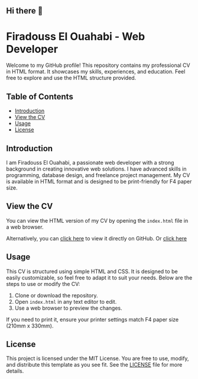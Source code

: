 ## Hi there 👋

# Firadouss El Ouahabi - Web Developer

Welcome to my GitHub profile! This repository contains my professional CV in HTML format. It showcases my skills, experiences, and education. Feel free to explore and use the HTML structure provided.

## Table of Contents

- [Introduction](#introduction)
- [View the CV](#view-the-cv)
- [Usage](#usage)
- [License](#license)

## Introduction

I am Firadouss El Ouahabi, a passionate web developer with a strong background in creating innovative web solutions. I have advanced skills in programming, database design, and freelance project management. My CV is available in HTML format and is designed to be print-friendly for F4 paper size.

## View the CV

You can view the HTML version of my CV by opening the `index.html` file in a web browser.

Alternatively, you can [click here](https://github.com/FeRoRin/FeRoRin) to view it directly on GitHub.
Or [click here](https://ferorin.github.io/FeRoRin)
## Usage

This CV is structured using simple HTML and CSS. It is designed to be easily customizable, so feel free to adapt it to suit your needs. Below are the steps to use or modify the CV:

1. Clone or download the repository.
2. Open `index.html` in any text editor to edit.
3. Use a web browser to preview the changes.

If you need to print it, ensure your printer settings match F4 paper size (210mm x 330mm).

## License

This project is licensed under the MIT License. You are free to use, modify, and distribute this template as you see fit. See the [LICENSE](LICENSE) file for more details.


<!--
**FeRoRin/FeRoRin** is a ✨ _special_ ✨ repository because its `README.md` (this file) appears on your GitHub profile.

Here are some ideas to get you started:

- 🔭 I’m currently working on ...
- 🌱 I’m currently learning ...
- 👯 I’m looking to collaborate on ...
- 🤔 I’m looking for help with ...
- 💬 Ask me about ...
- 📫 How to reach me: ...
- 😄 Pronouns: ...
- ⚡ Fun fact: ...
-->
